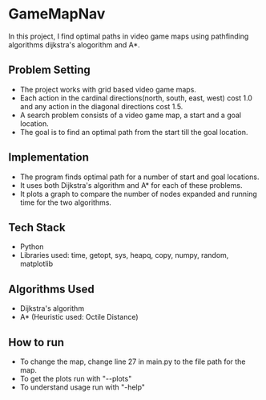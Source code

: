 # GameMapNav

In this project, I find optimal paths in video game maps using pathfinding algorithms dijkstra's alogorithm and A*.

## Problem Setting
* The project works with grid based video game maps. 
* Each action in the cardinal directions(north, south, east, west) cost 1.0 and any action in the diagonal directions cost 1.5. 
* A search problem consists of a video game map, a start and a goal location.
* The goal is to find an optimal path from the start till the goal location.

## Implementation
* The program finds optimal path for a number of start and goal locations.
* It uses both Dijkstra's algorithm and A* for each of these problems.
* It plots a graph to compare the number of nodes expanded and running time for the two algorithms.

## Tech Stack
* Python
* Libraries used: time, getopt, sys, heapq, copy, numpy, random, matplotlib

## Algorithms Used
* Dijkstra's algorithm
* A* (Heuristic used: Octile Distance)

## How to run 
* To change the map, change line 27 in main.py to the file path for the map.
* To get the plots run with "--plots"
* To understand usage run with "-help"

